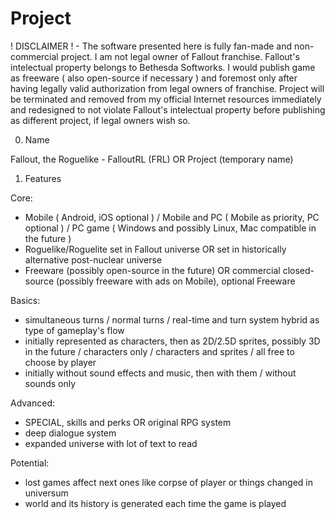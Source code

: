 # Project

! DISCLAIMER ! - The software presented here is fully fan-made and non-commercial project. I am not legal owner of Fallout franchise. Fallout's intelectual property belongs to Bethesda Softworks. I would publish game as freeware ( also open-source if necessary ) and foremost only after having legally valid authorization from legal owners of franchise. Project will be terminated and removed from my official Internet resources immediately and redesigned to not violate Fallout's intelectual property before publishing as different project, if legal owners wish so.

0. Name

Fallout, the Roguelike - FalloutRL (FRL) OR Project (temporary name)

1. Features

Core:

- Mobile ( Android, iOS optional ) / Mobile and PC ( Mobile as priority, PC optional ) / PC game ( Windows and possibly Linux, Mac compatible in the future )
- Roguelike/Roguelite set in Fallout universe OR set in historically alternative post-nuclear universe
- Freeware (possibly open-source in the future) OR commercial closed-source (possibly freeware with ads on Mobile), optional Freeware

Basics:

- simultaneous turns / normal turns / real-time and turn system hybrid as type of gameplay's flow
- initially represented as characters, then as 2D/2.5D sprites, possibly 3D in the future / characters only / characters and sprites / all free to choose by player
- initially without sound effects and music, then with them / without sounds only 

Advanced:

- SPECIAL, skills and perks OR original RPG system
- deep dialogue system
- expanded universe with lot of text to read

Potential:

- lost games affect next ones like corpse of player or things changed in universum
- world and its history is generated each time the game is played 
